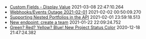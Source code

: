* [Custom Fields - Display Value](https://forum.asana.com/t/custom-fields-display-value) 2021-03-08 22:47:10.264 
* [Webhooks/Events Outage 2021-02-01](https://forum.asana.com/t/webhooks-events-outage-2021-02-01) 2021-02-02 00:50:09.270 
* [Supporting Nested Portfolios in the API](https://forum.asana.com/t/supporting-nested-portfolios-in-the-api) 2021-02-01 23:59:18.513 
* [New endpoint: create a team](https://forum.asana.com/t/new-endpoint-create-a-team) 2021-01-22 22:09:24.752 
* [Green? Red? Yellow? Blue! New Project Status Color](https://forum.asana.com/t/green-red-yellow-blue-new-project-status-color) 2020-12-18 21:47:24.382 
